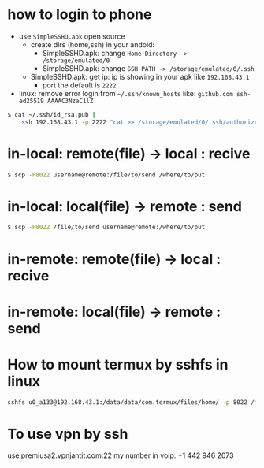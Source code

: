 # how to login to phone
  - use `SimpleSSHD.apk` open source
    - create dirs (home,ssh) in your andoid:
      - SimpleSSHD.apk: change `Home Directory -> /storage/emulated/0`
      - SimpleSSHD.apk: change `SSH PATH -> /storage/emulated/0/.ssh`
    - SimpleSSHD.apk: get ip:
        ip is showing in your apk like `192.168.43.1`
      - port the default is `2222`
  - linux: remove error login from `~/.ssh/known_hosts` like: `github.com ssh-ed25519 AAAAC3NzaC1lZ` 

```bash
$ cat ~/.ssh/id_rsa.pub |
    ssh 192.168.43.1 -p 2222 "cat >> /storage/emulated/0/.ssh/authorized_keys"
```

# in-local: remote(file) -> local : recive
```bash
$ scp -P8022 username@remote:/file/to/send /where/to/put
```
# in-local: local(file) -> remote : send
```bash
$ scp -P8022 /file/to/send username@remote:/where/to/put
```

# in-remote: remote(file) -> local : recive
# in-remote: local(file) -> remote : send

# How to mount termux by sshfs in linux
```sh
sshfs u0_a133@192.168.43.1:/data/data/com.termux/files/home/ -p 8022 /mnt/termux
```
# To use vpn by ssh
use premiusa2.vpnjantit.com:22
my number in voip: +1 442  946  2073
